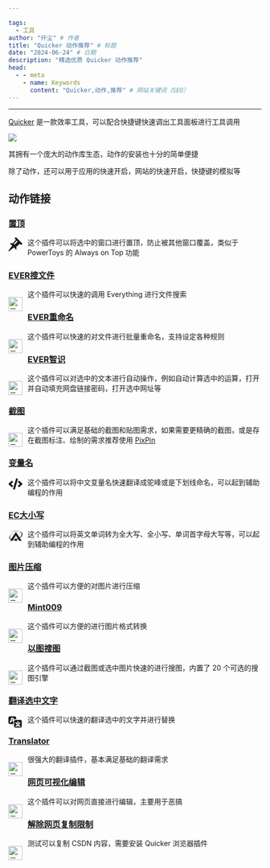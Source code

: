 ```yaml
---

tags:
  - 工具
author: "仟尘" # 作者
title: "Quicker 动作推荐" # 标题
date: "2024-06-24" # 日期
description: "精选优质 Quicker 动作推荐"
head:
  - - meta
    - name: Keywords
      content: "Quicker,动作,推荐" # 网站关键词（SEO）
---
```

---
[Quicker](https://getquicker.net/) 是一款效率工具，可以配合快捷键快速调出工具面板进行工具调用

![](https://files.getquicker.net/_sitefiles/home/%E4%B8%BA%E5%B8%B8%E7%94%A8%E8%BD%AF%E4%BB%B6%E5%88%9B%E5%BB%BA%E6%8D%B7%E5%BE%84.gif)

其拥有一个庞大的动作库生态，动作的安装也十分的简单便捷

除了动作，还可以用于应用的快速开启，网站的快速开启，快捷键的模拟等

## 动作链接
### [**置顶**](https://getquicker.net/Sharedaction?code=277b6f2c-fd93-4ff2-d53d-08d6d8f7a71c)

  <svg xmlns="http://www.w3.org/2000/svg" width="28px" height="28px" viewBox="0 0 16 16" style="float:left; margin: 0px 10px 0px 0px;"><path fill="currentColor" d="M8.5 0L7 1.5L8.5 3L5 7H1.5l2.75 2.75L0 15.385V16h.615l5.635-4.25L9 14.5V11l4-3.5L14.5 9L16 7.5zM7 8.5l-1-1L9.5 4l1 1z"/></svg>

这个插件可以将选中的窗口进行置顶，防止被其他窗口覆盖，类似于 PowerToys 的 Always on Top 功能

### [**EVER搜文件**](https://getquicker.net/Sharedaction?code=a90cdd9d-6c38-4bb8-bd9a-08d722ae2ba6)

  <img src="https://files.getquicker.net/_icons/2B3BC4490E4F2A3E076076015E21EFCD94723B20.png" alt="示例图片" width="28" style="float:left; margin: 16px 10px 0px 0px;">

这个插件可以快速的调用 Everything 进行文件搜索

### [**EVER重命名**](https://getquicker.net/Sharedaction?code=19fe14e5-ff6d-46fb-efcb-08d72c3bd710)


  <img src="https://files.getquicker.net/_icons/99A151F9003CCB912E6F860552CC015DA33BBBFF.png" alt="示例图片" width="28px" style="float:left; margin: 16px 10px 0px 0px;">


这个插件可以快速的对文件进行批量重命名，支持设定各种规则

### [**EVER智识**](https://getquicker.net/Sharedaction?code=4f8b0df2-d031-4309-173c-08d7079ea819)

  <img src="https://files.getquicker.net/_icons/1EB01371DA18F9D98864AC196D13C89D818B4FB3.png" alt="示例图片" width="28" style="float:left; margin: 16px 10px 0px 0px;">

这个插件可以对选中的文本进行自动操作，例如自动计算选中的运算，打开并自动填充网盘链接密码，打开选中网址等

### [**截图**](https://getquicker.net/Sharedaction?code=9bfc34fb-b7f7-40bd-6d0c-08d6c304e16e)

  <img src="https://files.getquicker.net/_icons/28CC24A36D2B7E64040208ABFFCA91B9DF856F3B.png" alt="示例图片" width="28" style="float:left; margin: 16px 10px 0px 0px;">

这个插件可以满足基础的截图和贴图需求，如果需要更精确的截图，或是存在截图标注、绘制的需求推荐使用 [PixPin](https://pixpinapp.com/)

### [**变量名**](https://getquicker.net/Sharedaction?code=37ee4762-8c6b-484c-ed10-08dadd6fbbf6)

<svg xmlns="http://www.w3.org/2000/svg" width="28px" height="28px" viewBox="0 0 640 512" style="float:left; margin: 0px 10px 0px 0px;"><path fill="currentColor" d="m278.9 511.5l-61-17.7c-6.4-1.8-10-8.5-8.2-14.9L346.2 8.7c1.8-6.4 8.5-10 14.9-8.2l61 17.7c6.4 1.8 10 8.5 8.2 14.9L293.8 503.3c-1.9 6.4-8.5 10.1-14.9 8.2m-114-112.2l43.5-46.4c4.6-4.9 4.3-12.7-.8-17.2L117 256l90.6-79.7c5.1-4.5 5.5-12.3.8-17.2l-43.5-46.4c-4.5-4.8-12.1-5.1-17-.5L3.8 247.2c-5.1 4.7-5.1 12.8 0 17.5l144.1 135.1c4.9 4.6 12.5 4.4 17-.5m327.2.6l144.1-135.1c5.1-4.7 5.1-12.8 0-17.5L492.1 112.1c-4.8-4.5-12.4-4.3-17 .5L431.6 159c-4.6 4.9-4.3 12.7.8 17.2L523 256l-90.6 79.7c-5.1 4.5-5.5 12.3-.8 17.2l43.5 46.4c4.5 4.9 12.1 5.1 17 .6"/></svg>

这个插件可以将中文变量名快速翻译成驼峰或是下划线命名，可以起到辅助编程的作用

### [**EC大小写**](https://getquicker.net/Sharedaction?code=cf5ad777-4a8f-4263-5a43-08d7fefdcaef)

  <svg xmlns="http://www.w3.org/2000/svg" width="28px" height="28px" viewBox="0 0 576 512" style="float:left; margin: 0px 10px 0px 0px;"><path fill="currentColor" d="M517.5 309.2c38.8-40 58.1-80 58.5-116.1c.8-65.5-59.4-118.2-169.4-135C277.9 38.4 118.1 73.6 0 140.5C52 114 110.6 92.3 170.7 82.3c74.5-20.5 153-25.4 221.3-14.8C544.5 91.3 588.8 195 490.8 299.2c-10.2 10.8-22 21.1-35 30.6L304.9 103.4L114.7 388.9c-65.6-29.4-76.5-90.2-19.1-151.2c20.8-22.2 48.3-41.9 79.5-58.1c20-12.2 39.7-22.6 62-30.7c-65.1 20.3-122.7 52.9-161.6 92.9c-27.7 28.6-41.4 57.1-41.7 82.9c-.5 35.1 23.4 65.1 68.4 83l-34.5 51.7h101.6l22-34.4c22.2 1 45.3 0 68.6-2.7l-22.8 37.1h135.5L340 406.3c18.6-5.3 36.9-11.5 54.5-18.7l45.9 71.8H542L468.6 349c18.5-12.1 35-25.5 48.9-39.8m-187.6 80.5l-25-40.6l-32.7 53.3c-23.4 3.5-46.7 5.1-69.2 4.4l101.9-159.3l78.7 123c-17.2 7.4-35.3 13.9-53.7 19.2"/></svg>

这个插件可以将英文单词转为全大写、全小写、单词首字母大写等，可以起到辅助编程的作用

### [**图片压缩**](https://getquicker.net/Sharedaction?code=ca4f5811-1a94-4c9e-c8bc-08d8642b4c39)

  <img src="https://files.getquicker.net/_icons/C77AD3B7DDFAE0CE7897074D679352CFC245E0DE.png" alt="示例图片" width="28" style="float:left; margin: 16px 10px 0px 0px;">

这个插件可以方便的对图片进行压缩

### [**Mint009**](https://getquicker.net/Sharedaction?code=5b076543-e095-47a6-73d8-08dbb7994b31)

  <img src="https://files.getquicker.net/_icons/611360D364EAE96C13E50867607C7ED5D94E16F7.png" alt="示例图片" width="28" style="float:left; margin: 16px 10px 0px 0px;">

这个插件可以方便的进行图片格式转换

### [**以图搜图**](https://getquicker.net/Sharedaction?code=91b5a693-f968-4058-5641-08d831d3046e)

  <img src="https://files.getquicker.net/_icons/B19BF0F70653B8DC6C609084CDFC3325A7622E08.svg" alt="示例图片" width="28" style="float:left; margin: 16px 10px 0px 0px;">

这个插件可以通过截图或选中图片快速的进行搜图，内置了 20 个可选的搜图引擎

### [**翻译选中文字**](https://getquicker.net/Sharedaction?code=e2a64779-c742-4f99-b299-08db37e89b06)

  <svg xmlns="http://www.w3.org/2000/svg" width="28px" height="28px" viewBox="0 0 20 20" style="float:left; margin: 0px 10px 0px 0px;"><path fill="currentColor" d="M11 7H9.49c-.63 0-1.25.3-1.59.7L7 5H4.13l-2.39 7h1.69l.74-2H7v4H2c-1.1 0-2-.9-2-2V5c0-1.1.9-2 2-2h7c1.1 0 2 .9 2 2zM6.51 9H4.49l1-2.93zM10 8h7c1.1 0 2 .9 2 2v7c0 1.1-.9 2-2 2h-7c-1.1 0-2-.9-2-2v-7c0-1.1.9-2 2-2m7.25 5v-1.08h-3.17V9.75h-1.16v2.17H9.75V13h1.28c.11.85.56 1.85 1.28 2.62c-.87.36-1.89.62-2.31.62c-.01.02.22.97.2 1.46c.84 0 2.21-.5 3.28-1.15c1.09.65 2.48 1.15 3.34 1.15c-.02-.49.2-1.44.2-1.46c-.43 0-1.49-.27-2.38-.63c.7-.77 1.14-1.77 1.25-2.61zm-3.81 1.93c-.5-.46-.85-1.13-1.01-1.93h2.09c-.17.8-.51 1.47-1 1.93l-.04.03s-.03-.02-.04-.03"/></svg>

这个插件可以快速的翻译选中的文字并进行替换

### [**Translator**](https://getquicker.net/Sharedaction?code=04393db9-f4bc-4871-7fb6-08db2506d1ed)

  <img src="https://files.getquicker.net/_icons/D4101A1D55C2E0833FC40AE2F03239394D5A210C.png" alt="示例图片" width="28" style="float:left; margin: 16px 10px 0px 0px;">

很强大的翻译插件，基本满足基础的翻译需求

### [**网页可视化编辑**](https://getquicker.net/Sharedaction?code=bbb34bb7-246a-4a80-a45a-08d69a09c458)

  <img src="https://files.getquicker.net/_icons/B08D3EEE61E5F9FD3CAEA311403FCA521B249F90.png" alt="示例图片" width="28" style="float:left; margin: 16px 10px 0px 0px;">

这个插件可以对网页直接进行编辑，主要用于恶搞

### [**解除网页复制限制**](https://getquicker.net/Sharedaction?code=94b3ea0b-ba36-4226-5d9f-08dc207356cf)

  <img src="https://helperservice.getquicker.cn/favicon/get/junglescout.cn" alt="示例图片" width="28" style="float:left; margin: 16px 10px 0px 0px;">

测试可以复制 CSDN 内容，需要安装 Quicker 浏览器插件